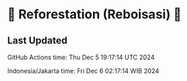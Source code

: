 
# 🌳 Reforestation (Reboisasi) 🌲

## Last Updated

GitHub Actions time: Thu Dec  5 19:17:14 UTC 2024

Indonesia/Jakarta time: Fri Dec  6 02:17:14 WIB 2024
